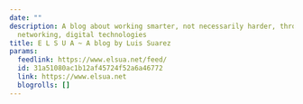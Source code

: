 ```yaml
---
date: ""
description: A blog about working smarter, not necessarily harder, through social
  networking, digital technologies
title: E L S U A ~ A blog by Luis Suarez
params:
  feedlink: https://www.elsua.net/feed/
  id: 31a51080ac1b12af45724f52a6a46772
  link: https://www.elsua.net
  blogrolls: []
---
```

